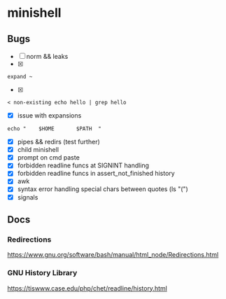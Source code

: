 # minishell

## Bugs
- [ ] norm && leaks
- [x]
```
expand ~
```
- [x]
```
< non-existing echo hello | grep hello
```
- [x] issue with expansions 
```
echo "    $HOME       $PATH  "
```
- [x] pipes && redirs (test further)
- [x] child minishell
- [x] prompt on cmd paste
- [x] forbidden readline funcs at SIGNINT handling
- [x] forbidden readline funcs in assert_not_finished history
- [x] awk 
- [x] syntax error handling special chars between quotes (ls "(")
- [x] signals

## Docs
### Redirections
https://www.gnu.org/software/bash/manual/html_node/Redirections.html

### GNU History Library
https://tiswww.case.edu/php/chet/readline/history.html

